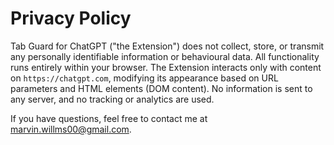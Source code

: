# Privacy Policy

Tab Guard for ChatGPT ("the Extension") does not collect, store, or transmit any personally identifiable information or behavioural data. All functionality runs entirely within your browser. The Extension interacts only with content on `https://chatgpt.com`, modifying its appearance based on URL parameters and HTML elements (DOM content). No information is sent to any server, and no tracking or analytics are used.

If you have questions, feel free to contact me at [marvin.willms00@gmail.com](mailto:marvin.willms00@gmail.com).
